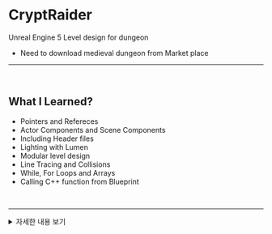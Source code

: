 # CryptRaider
Unreal Engine 5 Level design for dungeon

- Need to download medieval dungeon from Market place

---

</br>

## What I Learned?

- Pointers and Refereces
- Actor Components and Scene Components
- Including Header files
- Lighting with Lumen
- Modular level design
- Line Tracing and Collisions
- While, For Loops and Arrays
- Calling C++ function from Blueprint

</br>

--- 


<details>
<summary>자세한 내용 보기</summary>
<div markdown="1">

### 루멘, 라이트 블리딩

- 루멘
    - 실시간 전역 조명 및 반사 엔진
    - Static(객체 설정 바뀌지 않음 베이), Staionary(객체는 바꿀 수 없는데 밝기  같은건 바꿀 수 있음.), Movable이 있는데, Movable로 했을 때 잘 적용 movalble은 모든 걸 변경 가능함.
    <img src="https://github.com/ChangJin-Lee/CryptRaider/assets/54494793/ef9b6325-87a3-4cd9-a2bf-60b0279f70cb" width = 70%>
- 부모 머터리얼
    - 부모 머터리얼에서 상속받은 머터리얼들을 새로운 머터리얼로 만들 수 있어요.
    - 마치 블루프린트와 같은 개념이에요
- 블리딩
    - 루멘 글로벌 일루미네이션은 디퓨즈 간접광을 해결해요. 예를 들어 표면에서 디퓨즈, 바운스되는 라이트는 해당 표면의 색을 띠고 주변 표면에 색이 들어간 라이트를 반사하여 컬러 블리딩(color bleeding)이라는 이펙트를 생성해요. 씬의 메시도 간접광을 차단하며 간접 섀도잉을 생성해요.

    <img src="https://github.com/ChangJin-Lee/CryptRaider/assets/54494793/d1c1d5a6-c195-408f-b6ae-62cad5af52d0" width = 70%>

    <img src="https://github.com/ChangJin-Lee/CryptRaider/assets/54494793/af9c8e50-c9fc-4063-97c5-c46dbbfb27f2" width = 70%>


### Level Lighting

- Shadow
    - Dyanamic Shadow
        - 디렉셔널 라이트 액터 전용 섀도잉 메서드인 Cascading Shadow Mapping (캐스케이드 섀도 매핑)을 통해 구워진 라이팅으로 동적인 섀도잉 효과를 내는 법을 확인할 수 있습니다. 미리 구워둔 그림자에 비할 때, 바람에 나부끼는 잎사귀 풍성한 나무같은 다이내믹 오브젝트에도 그림자를 드리워 훨씬 사실적인 씬을 만들 수 있다는 장점이 있습니다.
    - Static Shadow
        - 성능에 영향을 주지 않는 완벽한 정적 쉐도우
       
    <!-- <img src="https://github.com/ChangJin-Lee/ChangJin-Lee/assets/54494793/d6d9948a-9c2e-4091-8d3d-c5a1d0ebcc10" width = 50%>-->

- Intensity
    - 라이트가 뿜는 총 에너지입니다.

    <!-- <img src="https://github.com/ChangJin-Lee/ChangJin-Lee/assets/54494793/94021ebd-a78f-4cb0-a5c0-8b14a96aa5bb" width = 50%>-->

- Attenuation Radius
    - 라이트의 가시 영향력 범위입니다.

     <!--<img src="https://github.com/ChangJin-Lee/ChangJin-Lee/assets/54494793/fb9ec162-f496-4013-8355-a0682a560524" width = 50%>-->


## 캐릭터 BP

- defulat 프로젝트로 게임모드를 설정하기
<!--
    <img width="1314" alt="스크린샷 2023-08-09 오후 9 09 09" src="https://github.com/ChangJin-Lee/ChangJin-Lee/assets/54494793/fbb72652-4328-4c63-8850-e9328b855112">
-->
- 게임 모드에 디폴트 폰을 설정하기

- 게임에서 해당 폰이 스폰 됨
<!--
<img width="524" alt="스크린샷 2023-08-09 오후 9 08 15" src="https://github.com/ChangJin-Lee/ChangJin-Lee/assets/54494793/6afd7843-e727-4392-b6fb-739877320b79">

<img width="513" alt="스크린샷 2023-08-09 오후 9 05 10" src="https://github.com/ChangJin-Lee/ChangJin-Lee/assets/54494793/c8cf841c-b393-4396-ae08-c2b06df1c505">
-->

- 캐릭터 블루프린트에서 디폴트 폰 클래스 변경하기

<!--<img width="513" alt="스크린샷 2023-08-09 오후 9 05 10" src="https://github.com/ChangJin-Lee/ChangJin-Lee/assets/54494793/4c4119f0-ef23-406f-b4dd-1808faf7c1b3">-->


- 상속이란
    - 하위 클래스가 상위 클래스의 모든 기능을 자동적으로 물려받는 것이다.
    - is a parent!
    - Actor에도 모드 무버, 플랫폼 모두가 child라고 볼 수 있다.
    - 이런 상속 기능에 대한 대안이 있는데 모 아니면 도이다.
- 컴포지션
    - 좀 더 선택 폭이 넓다
    - 클래스 A가 클래스 B 의 인스턴스를 포함할수도 있고 해당 기능을 사용할 수 있지만 꼭 그래야하는 건 아니다. 즉 필요한 부분만 가져가서 사용할 수 있다.

</div>
</details>

